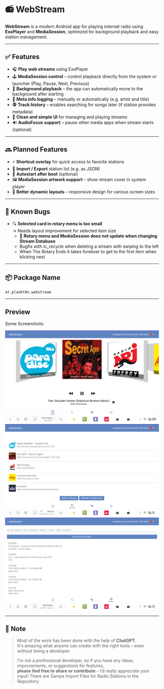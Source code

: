 # 📻 WebStream

**WebStream** is a modern Android app for playing internet radio using **ExoPlayer** and **MediaSession**, optimized for background playback and easy station management.

---

## ✅ Features

- 🎧 **Play web streams** using ExoPlayer
- 🕹️ **MediaSession control** – control playback directly from the system or launcher (Play, Pause, Next, Previous)
- 🔁 **Background playback** – the app can automatically move to the background after starting
- 📝 **Meta info logging** – manually or automatically (e.g. artist and title)
- 🕵️ **Track history** – enables searching for songs later (if station provides metadata)
- 🧭 **Clean and simple UI** for managing and playing streams
- 🔊 **AudioFocus support** – pause other media apps when stream starts (optional)

---

## 🔜 Planned Features

- ⚡ **Shortcut overlay** for quick access to favorite stations
- 🔄 **Import / Export** station list (e.g. as JSON)
- 🚀 **Autostart after boot** (optional)
- 🖼️ **MediaSession artwork support** – show stream cover in system player
- 🧩 **Better dynamic layouts** – responsive design for various screen sizes

---

## 🐞 Known Bugs

- 🔍 **Selected card in rotary menu is too small**  
  → Needs layout improvement for selected item size
  - 🔄 **Rotary menu and MediaSession does not update when changing Stream Database**  
  - Bugfix with ic_recycle when deleting a stream with swiping to the left
  - When The Rotary Ends it takes forebver to get to the first item when klicking next
---

## 📦 Package Name

`at.plankt0n.webstream`

---

## Preview

Some Screenshots:

![Player](screenshots/Screenshot_20250522_160915.png)
![Streams](screenshots/Screenshot_20250522_161110.png)
![Title Logs](screenshots/Screenshot_20250522_161126.png)

---

## 🙌 Note

> Most of the work has been done with the help of **ChatGPT**.  
> It's amazing what anyone can create with the right tools – even without being a developer.  
>  
> I'm not a professional developer, so if you have any ideas, improvements, or suggestions for features,  
> **please feel free to share or contribute** – I’d really appreciate your input!
> There are Sampe Import Files for Radio Stations in the Repository
